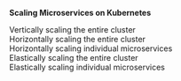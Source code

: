 <b>Scaling Microservices on Kubernetes</b><br>

Vertically scaling the entire cluster<br>
Horizontally scaling the entire cluster<br>
Horizontally scaling individual microservices<br>
Elastically scaling the entire cluster<br>
Elastically scaling individual microservices<br>




